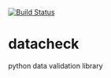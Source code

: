 [![Build Status](https://travis-ci.org/csdev/datacheck.svg)](https://travis-ci.org/csdev/datacheck)

# datacheck
python data validation library
